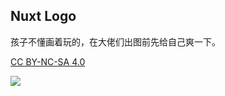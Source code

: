 ## Nuxt Logo

孩子不懂画着玩的，在大佬们出图前先给自己爽一下。

[CC BY-NC-SA 4.0](https://creativecommons.org/licenses/by-nc-sa/4.0/)

![](assets/nuxt.js.v2.png)